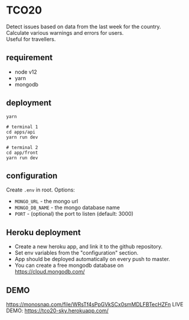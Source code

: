 # TCO20

Detect issues based on data from the last week for the country.  
Calculate various warnings and errors for users.  
Useful for travellers.


## requirement
- node v12
- yarn
- mongodb



## deployment
```
yarn

# terminal 1
cd apps/api
yarn run dev

# terminal 2
cd app/front
yarn run dev
```


## configuration
Create `.env` in root.
Options:
- `MONGO_URL` - the mongo url
- `MONGO_DB_NAME` - the mongo database name
- `PORT` - (optional) the port to listen (default: 3000) 


## Heroku deployment
- Create a new heroku app, and link it to the github repository.
- Set env variables from the "configuration" section.
- App should be deployed automatically on every push to master.
- You can create a free mongodb database on https://cloud.mongodb.com/


## DEMO
https://monosnap.com/file/WRsTf4sPpGVkSCx0smMDLFBTecHZFn
LIVE DEMO: https://tco20-sky.herokuapp.com/